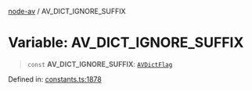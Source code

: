 [node-av](../globals.md) / AV\_DICT\_IGNORE\_SUFFIX

# Variable: AV\_DICT\_IGNORE\_SUFFIX

> `const` **AV\_DICT\_IGNORE\_SUFFIX**: [`AVDictFlag`](../type-aliases/AVDictFlag.md)

Defined in: [constants.ts:1878](https://github.com/seydx/av/blob/f8631fc881b394300b1479f511d55cf1c370a87f/src/constants/constants.ts#L1878)
